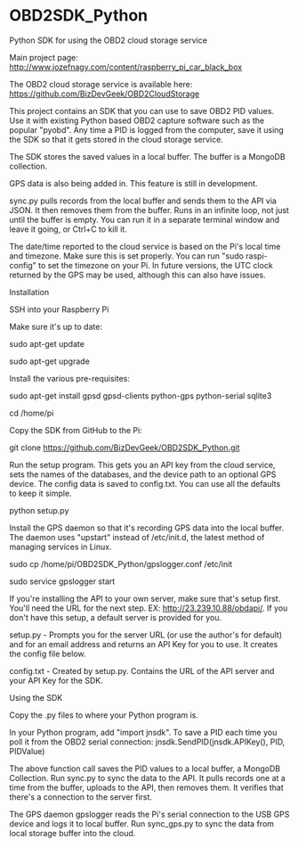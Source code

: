 OBD2SDK_Python
==============

Python SDK for using the OBD2 cloud storage service

Main project page: http://www.jozefnagy.com/content/raspberry_pi_car_black_box

The OBD2 cloud storage service is available here: https://github.com/BizDevGeek/OBD2CloudStorage

This project contains an SDK that you can use to save OBD2 PID values. Use it with existing Python based OBD2 capture software such as the popular "pyobd". Any time a PID is logged from the computer, save it using the SDK so that it gets stored in the cloud storage service.  

The SDK stores the saved values in a local buffer. The buffer is a MongoDB collection. 

GPS data is also being added in. This feature is still in development. 

sync.py pulls records from the local buffer and sends them to the API via JSON. It then removes them from the buffer. Runs in an infinite loop, not just until the buffer is empty. You can run it in a separate terminal window and leave it going, or Ctrl+C to kill it. 

The date/time reported to the cloud service is based on the Pi's local time and timezone. Make sure this is set properly. You can run "sudo raspi-config" to set the timezone on your Pi. In future versions, the UTC clock returned by the GPS may be used, although this can also have issues. 


Installation

SSH into your Raspberry Pi

Make sure it's up to date:

sudo apt-get update

sudo apt-get upgrade

Install the various pre-requisites:

sudo apt-get install gpsd gpsd-clients python-gps python-serial sqlite3

cd /home/pi

Copy the SDK from GitHub to the Pi:

git clone https://github.com/BizDevGeek/OBD2SDK_Python.git

Run the setup program. This gets you an API key from the cloud service, sets the names of the databases, and the device path to an optional GPS device. The config data is saved to config.txt. You can use all the defaults to keep it simple. 

python setup.py

Install the GPS daemon so that it's recording GPS data into the local buffer. The daemon uses "upstart" instead of /etc/init.d, the latest method of managing services in Linux. 

sudo cp /home/pi/OBD2SDK_Python/gpslogger.conf /etc/init

sudo service gpslogger start

If you're installing the API to your own server, make sure that's setup first. You'll need the URL for the next step. EX: http://23.239.10.88/obdapi/. If you don't have this setup, a default server is provided for you. 

setup.py - Prompts you for the server URL (or use the author's for default) and for an email address and returns an API Key for you to use. It creates the config file below.

config.txt - Created by setup.py. Contains the URL of the API server and your API Key for the SDK. 

Using the SDK

Copy the .py files to where your Python program is. 

In your Python program, add "import jnsdk". To save a PID each time you poll it from the OBD2 serial connection: jnsdk.SendPID(jnsdk.APIKey(), PID, PIDValue)

The above function call saves the PID values to a local buffer, a MongoDB Collection. Run sync.py to sync the data to the API. It pulls records one at a time from the buffer, uploads to the API, then removes them. It verifies that there's a connection to the server first. 

The GPS daemon gpslogger reads the Pi's serial connection to the USB GPS device and logs it to local buffer. Run sync_gps.py to sync the data from local storage buffer into the cloud. 

